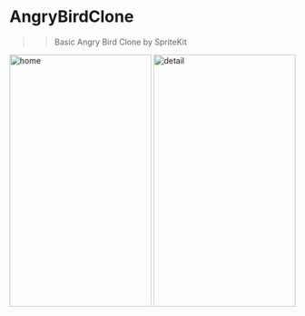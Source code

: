 # AngryBirdClone

>> Basic Angry Bird Clone by SpriteKit

<img src="https://user-images.githubusercontent.com/53323174/121270056-ce221100-c875-11eb-94f0-81f9b667892d.png" alt="home" width="250" height="444"/>
 
<img src="https://user-images.githubusercontent.com/53323174/121270051-ccf0e400-c875-11eb-8a86-2ea82cdbccd3.png" alt="detail" width="250" height="444"/>
